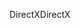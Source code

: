 <span data-ttu-id="6d603-101">DirectX</span><span class="sxs-lookup"><span data-stu-id="6d603-101">DirectX</span></span>